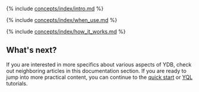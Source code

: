 {% include [concepts/index/intro.md](_includes/index/intro.md) %}

{% include [concepts/index/when_use.md](_includes/index/when_use.md) %}

{% include [concepts/index/how_it_works.md](_includes/index/how_it_works.md) %}

## What's next?

If you are interested in more specifics about various aspects of YDB, check out neighboring articles in this documentation section. If you are ready to jump into more practical content, you can continue to the [quick start](../getting_started/quickstart.md) or [YQL](../yql/tutorial/index.md) tutorials.